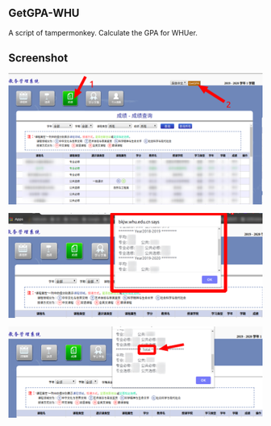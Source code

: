 ## GetGPA-WHU
A script of tampermonkey. Calculate the GPA for WHUer.

## Screenshot

![0x01](assets/0x01.png)


![0x02](assets/0x02.png) 

![0x03](assets/0x03.png) 

